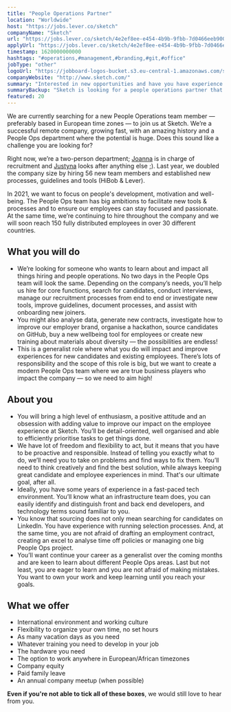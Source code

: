 ```yaml
---
title: "People Operations Partner"
location: "Worldwide"
host: "https://jobs.lever.co/sketch"
companyName: "Sketch"
url: "https://jobs.lever.co/sketch/4e2ef8ee-e454-4b9b-9fbb-7d0466eeb900"
applyUrl: "https://jobs.lever.co/sketch/4e2ef8ee-e454-4b9b-9fbb-7d0466eeb900/apply"
timestamp: 1620000000000
hashtags: "#operations,#management,#branding,#git,#office"
jobType: "other"
logoUrl: "https://jobboard-logos-bucket.s3.eu-central-1.amazonaws.com/sketch"
companyWebsite: "http://www.sketch.com/"
summary: "Interested in new opportunities and have you have experience with running selection processes? Sketch has a job opening for a people operations partner."
summaryBackup: "Sketch is looking for a people operations partner that has experience in: #operations, #management, #branding."
featured: 20
---
```


We are currently searching for a new People Operations team member — preferably based in European time zones — to join us at Sketch. We’re a successful remote company, growing fast, with an amazing history and a People Ops department where the potential is huge. Does this sound like a challenge you are looking for?

Right now, we’re a two-person department; [Joanna](https://www.linkedin.com/in/joannasitarzrecruitment/) is in charge of recruitment and [Justyna](https://www.linkedin.com/in/adamczykjustyna/) looks after anything else ;). Last year, we doubled the company size by hiring 56 new team members and established new processes, guidelines and tools (HiBob & Lever).

In 2021, we want to focus on people's development, motivation and well-being. The People Ops team has big ambitions to facilitate new tools & processes and to ensure our employees can stay focused and passionate. At the same time, we’re continuing to hire throughout the company and we will soon reach 150 fully distributed employees in over 30 different countries.

## What you will do

*   We’re looking for someone who wants to learn about and impact all things hiring and people operations. No two days in the People Ops team will look the same. Depending on the company’s needs, you’ll help us hire for core functions, search for candidates, conduct interviews, manage our recruitment processes from end to end or investigate new tools, improve guidelines, document processes, and assist with onboarding new joiners.
*   You might also analyse data, generate new contracts, investigate how to improve our employer brand, organise a hackathon, source candidates on GitHub, buy a new wellbeing tool for employees or create new training about materials about diversity — the possibilities are endless!
*   This is a generalist role where what you do will impact and improve experiences for new candidates and existing employees. There’s lots of responsibility and the scope of this role is big, but we want to create a modern People Ops team where we are true business players who impact the company — so we need to aim high!

## About you

*   You will bring a high level of enthusiasm, a positive attitude and an obsession with adding value to improve our impact on the employee experience at Sketch. You’ll be detail-oriented, well organised and able to efficiently prioritise tasks to get things done.
*   We have lot of freedom and flexibility to act, but it means that you have to be proactive and responsible. Instead of telling you exactly what to do, we’ll need you to take on problems and find ways to fix them. You’ll need to think creatively and find the best solution, while always keeping great candidate and employee experiences in mind. That's our ultimate goal, after all.
*   Ideally, you have some years of experience in a fast-paced tech environment. You’ll know what an infrastructure team does, you can easily identify and distinguish front and back end developers, and technology terms sound familiar to you.
*   You know that sourcing does not only mean searching for candidates on LinkedIn. You have experience with running selection processes. And, at the same time, you are not afraid of drafting an employment contract, creating an excel to analyse time off policies or managing one big People Ops project.
*   You’ll want continue your career as a generalist over the coming months and are keen to learn about different People Ops areas. Last but not least, you are eager to learn and you are not afraid of making mistakes. You want to own your work and keep learning until you reach your goals.

## What we offer

*   International environment and working culture
*   Flexibility to organize your own time, no set hours
*   As many vacation days as you need
*   Whatever training you need to develop in your job
*   The hardware you need
*   The option to work anywhere in European/African timezones
*   Company equity
*   Paid family leave
*   An annual company meetup (when possible)

**Even if you're not able to tick all of these boxes**, we would still love to hear from you.
